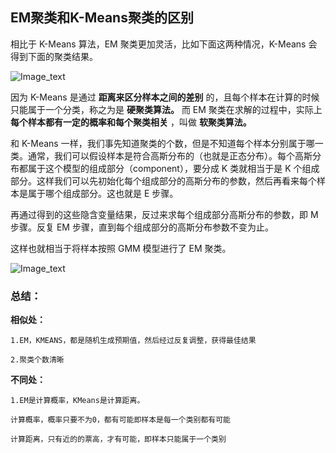 ## EM聚类和K-Means聚类的区别

相比于 K-Means 算法，EM 聚类更加灵活，比如下面这两种情况，K-Means 会得到下面的聚类结果。

![Image_text](https://raw.githubusercontent.com/OneStepAndTwoSteps/data_mining_analysis/master/static/EM%E8%81%9A%E7%B1%BB/5.png)

因为 K-Means 是通过 __距离来区分样本之间的差别__ 的，且每个样本在计算的时候只能属于一个分类，称之为是 __硬聚类算法。__ 而 EM 聚类在求解的过程中，实际上 __每个样本都有一定的概率和每个聚类相关__ ，叫做 __软聚类算法。__

和 K-Means 一样，我们事先知道聚类的个数，但是不知道每个样本分别属于哪一类。通常，我们可以假设样本是符合高斯分布的（也就是正态分布）。每个高斯分布都属于这个模型的组成部分（component），要分成 K 类就相当于是 K 个组成部分。这样我们可以先初始化每个组成部分的高斯分布的参数，然后再看来每个样本是属于哪个组成部分。这也就是 E 步骤。

再通过得到的这些隐含变量结果，反过来求每个组成部分高斯分布的参数，即 M 步骤。反复 EM 步骤，直到每个组成部分的高斯分布参数不变为止。

这样也就相当于将样本按照 GMM 模型进行了 EM 聚类。

![Image_text](https://raw.githubusercontent.com/OneStepAndTwoSteps/data_mining_analysis/master/static/EM%E8%81%9A%E7%B1%BB/6.png)

### 总结：
__相似处：__

    1.EM，KMEANS，都是随机生成预期值，然后经过反复调整，获得最佳结果

    2.聚类个数清晰

__不同处：__

    1.EM是计算概率，KMeans是计算距离。

    计算概率，概率只要不为0，都有可能即样本是每一个类别都有可能

    计算距离，只有近的的票高，才有可能，即样本只能属于一个类别
